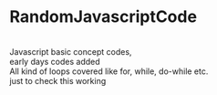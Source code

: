# RandomJavascriptCode
<br/>
Javascript basic concept codes, <br/> early days codes added <br>
All kind of loops covered like for, while, do-while etc. <br>
just to check this working 
